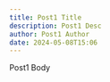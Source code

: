 ```yaml
---
title: Post1 Title
description: Post1 Desc
author: Post1 Author
date: 2024-05-08T15:06
---
```

Post1 Body
